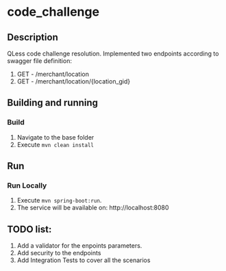 # code_challenge
## Description
QLess code challenge resolution.
Implemented two endpoints according to swagger file definition:
1. GET - /merchant/location
1. GET - /merchant/location/{location_gid}

## Building and running
### Build
1. Navigate to the base folder
1. Execute `mvn clean install`

## Run
### Run Locally
1. Execute `mvn spring-boot:run`.
1. The service will be available on: http://localhost:8080

## TODO list:
1. Add a validator for the enpoints parameters.
1. Add security to the endpoints
1. Add Integration Tests to cover all the scenarios